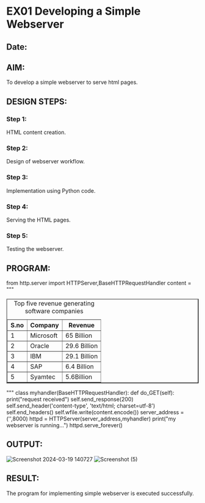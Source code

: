 # EX01 Developing a Simple Webserver
## Date:

## AIM:
To develop a simple webserver to serve html pages.

## DESIGN STEPS:
### Step 1: 
HTML content creation.

### Step 2:
Design of webserver workflow.

### Step 3:
Implementation using Python code.

### Step 4:
Serving the HTML pages.

### Step 5:
Testing the webserver.

## PROGRAM:
from http.server import HTTPServer,BaseHTTPRequestHandler
content = """
<html>
     <title> Image Map </title>
     <body>
          <table border = "2" cellspacing = "10" cellpading = "6">
               <caption> Top five revenue generating software companies</caption>
               <tr>
                    <th>S.no</th>
                    <th>Company</th>
                    <th>Revenue</th>
               </tr>
               <tr>
                    <td>1</td>
                    <td>Microsoft</td>
                    <td>65 Billion</td>
               </tr>
               <tr>
                    <td>2</td>
                    <td>Oracle</td>
                    <td>29.6 Billion</td>
               </tr>
               <tr>
                    <td>3</td>
                    <td>IBM</td>
                    <td> 29.1 Billion</td>
               </tr>
               <tr>
                    <td>4</td>
                    <td>SAP</td>
                    <td>6.4 Billion</td>
               </tr>
               <tr>
                    <td>5</td>
                    <td>Syamtec</td>
                    <td>5.6Billion</td>
               </tr> 
          </table>
     </body>
</html>
"""
class myhandler(BaseHTTPRequestHandler):
    def do_GET(self):
        print("request received")
        self.send_response(200)
        self.send_header('content-type', 'text/html; charset=utf-8')
        self.end_headers()
        self.wfile.write(content.encode())
server_address = ('',8000)
httpd = HTTPServer(server_address,myhandler)
print("my webserver is running...")
httpd.serve_forever()

## OUTPUT:
![Screenshot 2024-03-19 140727](https://github.com/gayathrimurugan12/simplewebserver/assets/149365374/60896c22-8903-468a-bea1-4b5f13f817cb)
![Screenshot (5)](https://github.com/gayathrimurugan12/simplewebserver/assets/149365374/76ab19f1-7b73-4bd4-80bf-49aaa7667edc)


## RESULT:
The program for implementing simple webserver is executed successfully.
